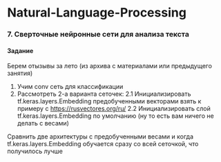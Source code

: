 # Natural-Language-Processing

### 7. Сверточные нейронные сети для анализа текста

#### Задание<br>
Берем отызывы за лето (из архива с материалами или предыдущего занятия)<br>
1. Учим conv сеть для классификации
2. Рассмотреть 2-а варианта сеточек:
2.1 Инициализировать tf.keras.layers.Embedding предобученными векторами взять к примеру с https://rusvectores.org/ru/
2.2 Инициализировать слой tf.keras.layers.Embedding по умолчанию (ну то есть вам ничего не делать с весами)

Сравнить две архитектуры с предобученными весами и когда tf.keras.layers.Embedding обучается сразу со всей сеточкой, что получилось лучше
